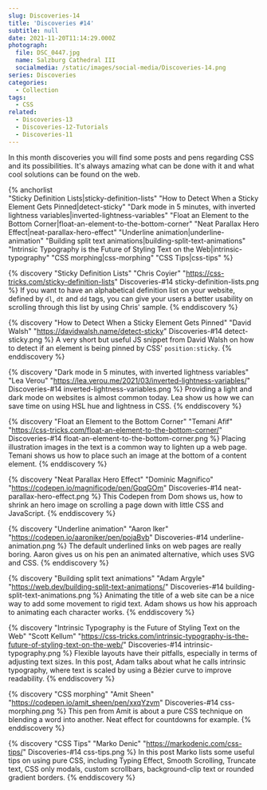 ```yaml
---
slug: Discoveries-14
title: 'Discoveries #14'
subtitle: null
date: 2021-11-20T11:14:29.000Z
photograph:
  file: DSC_0447.jpg
  name: Salzburg Cathedral III
  socialmedia: /static/images/social-media/Discoveries-14.png
series: Discoveries
categories:
  - Collection
tags:
  - CSS
related:
  - Discoveries-13
  - Discoveries-12-Tutorials
  - Discoveries-11
---
```


In this month discoveries you will find some posts and pens regarding CSS and its possibilities. It's always amazing what can be done with it and what cool solutions can be found on the web.

{% anchorlist  
  "Sticky Definition Lists|sticky-definition-lists"
  "How to Detect When a Sticky Element Gets Pinned|detect-sticky"
  "Dark mode in 5 minutes, with inverted lightness variables|inverted-lightness-variables"
  "Float an Element to the Bottom Corner|float-an-element-to-the-bottom-corner"
  "Neat Parallax Hero Effect|neat-parallax-hero-effect"
  "Underline animation|underline-animation"
  "Building split text animations|building-split-text-animations"
  "Intrinsic Typography is the Future of Styling Text on the Web|intrinsic-typography"
  "CSS morphing|css-morphing"
  "CSS Tips|css-tips"
%}

<!-- more -->

{% discovery "Sticky Definition Lists" "Chris Coyier" "https://css-tricks.com/sticky-definition-lists" Discoveries-#14 sticky-definition-lists.png %}
If you want to have an alphabetical definition list on your website, defined by ``dl``, ``dt`` and ``dd`` tags, you can give your users a better usability on scrolling through this list by using Chris' sample.
{% enddiscovery %}

{% discovery "How to Detect When a Sticky Element Gets Pinned" "David Walsh" "https://davidwalsh.name/detect-sticky" Discoveries-#14 detect-sticky.png %}
A very short but useful JS snippet from David Walsh on how to detect if an element is being pinned by CSS' ``position:sticky``.
{% enddiscovery %}

{% discovery "Dark mode in 5 minutes, with inverted lightness variables" "Lea Verou" "https://lea.verou.me/2021/03/inverted-lightness-variables/" Discoveries-#14 inverted-lightness-variables.png %}
Providing a light and dark mode on websites is almost common today. Lea show us how we can save time on using HSL hue and lightness in CSS.
{% enddiscovery %}

{% discovery "Float an Element to the Bottom Corner" "Temani Afif" "https://css-tricks.com/float-an-element-to-the-bottom-corner/" Discoveries-#14 float-an-element-to-the-bottom-corner.png %}
Placing illustration images in the text is a common way to lighten up a web page. Temani shows us how to place such an image at the bottom of a content element.
{% enddiscovery %}

{% discovery "Neat Parallax Hero Effect" "Dominic Magnifico" "https://codepen.io/magnificode/pen/GpqGOm" Discoveries-#14 neat-parallax-hero-effect.png %}
This Codepen from Dom shows us, how to shrink an hero image on scrolling a page down with little CSS and JavaScript.
{% enddiscovery %}

{% discovery "Underline animation" "Aaron Iker" "https://codepen.io/aaroniker/pen/pojaBvb" Discoveries-#14 underline-animation.png %}
The default underlined links on web pages are really boring. Aaron gives us on his pen an animated alternative, which uses SVG and CSS.
{% enddiscovery %}

{% discovery "Building split text animations" "Adam Argyle" "https://web.dev/building-split-text-animations/" Discoveries-#14 building-split-text-animations.png %}
Animating the title of a web site can be a nice way to add some movement to rigid text. Adam shows us how his approach to animating each character works.
{% enddiscovery %}

{% discovery "Intrinsic Typography is the Future of Styling Text on the Web" "Scott Kellum" "https://css-tricks.com/intrinsic-typography-is-the-future-of-styling-text-on-the-web/" Discoveries-#14 intrinsic-typography.png %}
Flexible layouts have their pitfalls, especially in terms of adjusting text sizes. In this post, Adam talks about what he calls intrinsic typography, where text is scaled by using a Bézier curve to improve readability.
{% enddiscovery %}

{% discovery "CSS morphing" "Amit Sheen" "https://codepen.io/amit_sheen/pen/xxqYzvm" Discoveries-#14 css-morphing.png %}
This pen from Amit is about a pure CSS technique on blending a word into another. Neat effect for countdowns for example.
{% enddiscovery %}

{% discovery "CSS Tips" "Marko Denic" "https://markodenic.com/css-tips/" Discoveries-#14 css-tips.png %}
In this post Marko lists some useful tips on using pure CSS, including Typing Effect, Smooth Scrolling, Truncate text, CSS only modals, custom scrollbars, background-clip text or rounded gradient borders.
{% enddiscovery %}
